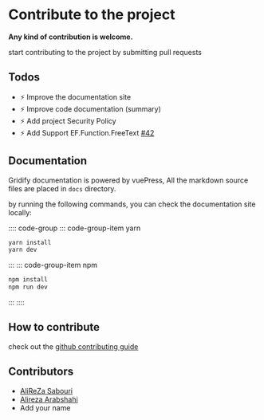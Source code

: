 # Contribute to the project

**Any kind of contribution is welcome.**

start contributing to the project by submitting pull requests

## Todos

- :zap: Improve the documentation site
- :zap: Improve code documentation (summary)
- :zap: Add project Security Policy
- :zap: Add Support EF.Function.FreeText [#42](https://github.com/alirezanet/Gridify/issues/42)

## Documentation

Gridify documentation is powered by vuePress,
All the markdown source files are placed in `docs` directory.

by running the following commands, you can check the documentation site locally:

:::: code-group
::: code-group-item yarn

```cmd
yarn install
yarn dev
```

:::
::: code-group-item npm

```cmd
npm install
npm run dev
```

:::
::::

## How to contribute

check out the [github contributing guide](https://git-scm.com/book/en/v2/GitHub-Contributing-to-a-Project)

## Contributors

- [AliReZa Sabouri](https://github.com/alirezanet)
- [Alireza Arabshahi](https://github.com/AlirezaArabshahi)
- Add your name
